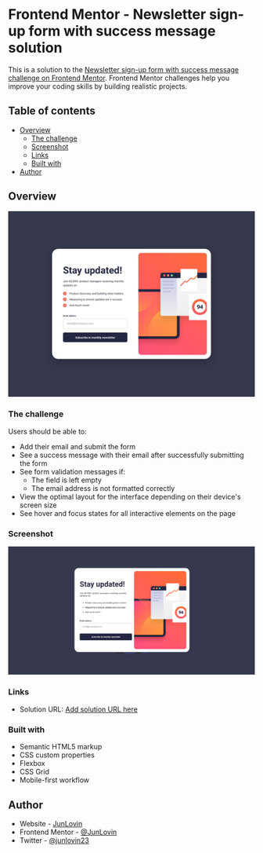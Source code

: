 # Frontend Mentor - Newsletter sign-up form with success message solution

This is a solution to the [Newsletter sign-up form with success message challenge on Frontend Mentor](https://www.frontendmentor.io/challenges/newsletter-signup-form-with-success-message-3FC1AZbNrv). Frontend Mentor challenges help you improve your coding skills by building realistic projects. 

## Table of contents

- [Overview](#overview)
  - [The challenge](#the-challenge)
  - [Screenshot](#screenshot)
  - [Links](#links)
  - [Built with](#built-with)
- [Author](#author)

## Overview

![Preview](/design/desktop-design.jpg)

### The challenge

Users should be able to:

- Add their email and submit the form
- See a success message with their email after successfully submitting the form
- See form validation messages if:
  - The field is left empty
  - The email address is not formatted correctly
- View the optimal layout for the interface depending on their device's screen size
- See hover and focus states for all interactive elements on the page

### Screenshot

![Screenshot](/design/screenshot.png)

### Links

- Solution URL: [Add solution URL here](https://junlovin.github.io/newsletter-sign-up)

### Built with

- Semantic HTML5 markup
- CSS custom properties
- Flexbox
- CSS Grid
- Mobile-first workflow

## Author

- Website - [JunLovin](https://junlovin.github.io/Mathias)
- Frontend Mentor - [@JunLovin](https://www.frontendmentor.io/profile/JunLovin)
- Twitter - [@junlovin23](https://www.twitter.com/junlovin23)